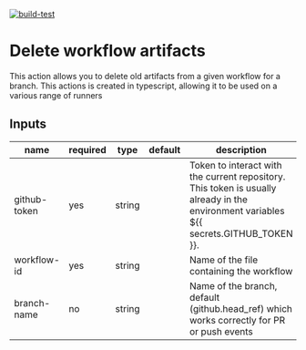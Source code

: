 [![build-test](https://github.com/d-fournier/delete-workflow-artifacts/actions/workflows/test.yml/badge.svg)](https://github.com/d-fournier/delete-workflow-artifacts/actions/workflows/test.yml)

# Delete workflow artifacts
This action allows you to delete old artifacts from a given workflow for a branch.
This actions is created in typescript, allowing it to be used on a various range of runners

## Inputs

| name          | required | type   | default         | description |
| ------------- | ---      | ------ | --------------- | ----------- |
| github-token  | yes      | string |                 | Token to interact with the current repository. This token is usually already in the environment variables ${{ secrets.GITHUB_TOKEN }}.
| workflow-id   | yes      | string |                 | Name of the file containing the workflow |
| branch-name   | no       | string |                 | Name of the branch, default (github.head_ref) which works correctly for PR or push events |

